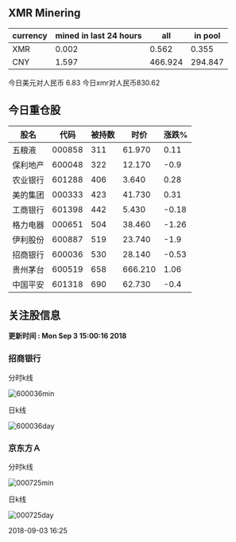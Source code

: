 ## XMR Minering

|currency|mined in last 24 hours|all|in pool|
|---|---|---|---|
|XMR|0.002|0.562|0.355|
|CNY|1.597|466.924|294.847|

今日美元对人民币 6.83	今日xmr对人民币830.62


## 今日重仓股 

|股名|代码|被持数|时价|涨跌%|
|---|---|---|---|---|
|五粮液|000858|311|61.970|0.11|
|保利地产|600048|322|12.170|-0.9|
|农业银行|601288|406|3.640|0.28|
|美的集团|000333|423|41.730|0.31|
|工商银行|601398|442|5.430|-0.18|
|格力电器|000651|504|38.460|-1.26|
|伊利股份|600887|519|23.740|-1.9|
|招商银行|600036|530|28.140|-0.53|
|贵州茅台|600519|658|666.210|1.06|
|中国平安|601318|690|62.730|-0.4|

## 关注股信息
**更新时间 : Mon Sep  3 15:00:16 2018**
### 招商银行 
分时k线

![600036min](http://image.sinajs.cn/newchart/min/n/sh600036.gif)

日k线

![600036day](http://image.sinajs.cn/newchart/daily/n/sh600036.gif)

### 京东方Ａ 
分时k线

![000725min](http://image.sinajs.cn/newchart/min/n/sz000725.gif)

日k线

![000725day](http://image.sinajs.cn/newchart/daily/n/sz000725.gif)

2018-09-03 16:25